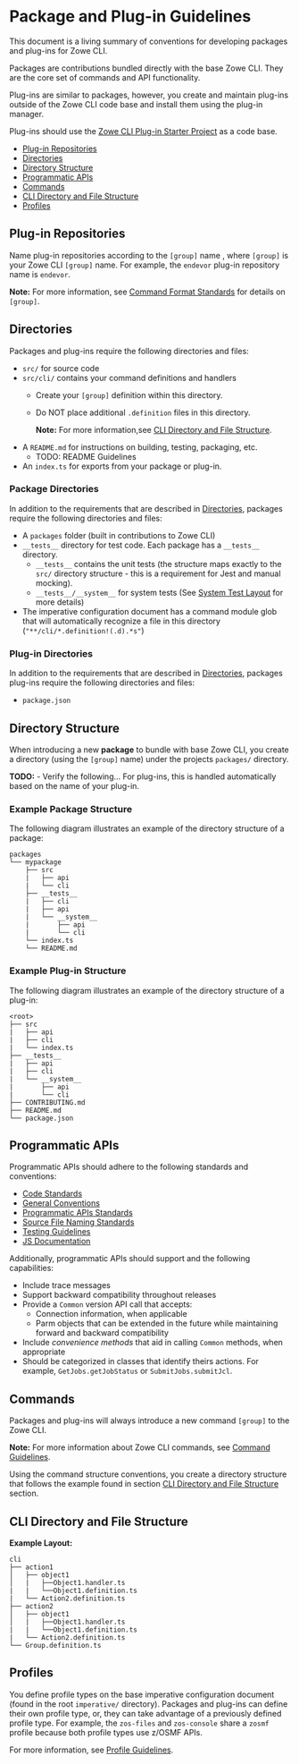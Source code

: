 # Package and Plug-in Guidelines
This document is a living summary of conventions for developing packages and plug-ins for Zowe CLI.

Packages are contributions bundled directly with the base Zowe CLI. They are the core set of commands and API functionality. 

Plug-ins are similar to packages, however, you create and maintain plug-ins outside of the Zowe CLI code base and install them using the plug-in manager.

Plug-ins should use the [Zowe CLI Plug-in Starter Project](https://github.com/zowe/zowe-cli-sample-plugin) as a code base.

- [Plug-in Repositories](#plug-in-repositories)
- [Directories](#directories)
- [Directory Structure](#directory-structure)
- [Programmatic APIs](#programmatic-apis)
- [Commands](#commands)
- [CLI Directory and File Structure](#cli-directory-and-file-structure)
- [Profiles](#profiles)

## Plug-in Repositories

Name plug-in repositories according to the `[group]` name , where `[group]` is your Zowe CLI `[group]` name. For example, the `endevor` plug-in repository name is `endevor`.

**Note:** For more information, see [Command Format Standards](CommandFormatStandards.md) for details on `[group]`.

## Directories
Packages and plug-ins require the following directories and files:

- `src/` for source code
- `src/cli/` contains your command definitions and handlers
  - Create your `[group]` definition within this directory.
  - Do NOT place additional `.definition` files in this directory. 
      
      **Note:** For more information,see [CLI Directory and File Structure](#cli-directory-and-file-structure). 
- A `README.md` for instructions on building, testing, packaging, etc.
  - TODO: README Guidelines
- An `index.ts` for exports from your package or plug-in.

### Package Directories

In addition to the requirements that are described in [Directories](#directories), packages require the following directories and files:
- A `packages` folder (built in contributions to Zowe CLI)
- `__tests__` directory for test code. Each package has a `__tests__` directory.
  - `__tests__` contains the unit tests (the structure maps exactly to the `src/` directory structure - this is a requirement for Jest and manual mocking).
  - `__tests__/__system__` for system tests (See [System Test Layout](TESTING.md#system-test-layout) for more details)
- The imperative configuration document has a command module glob that will automatically recognize a file in this directory (`"**/cli/*.definition!(.d).*s"`)


### Plug-in Directories
In addition to the requirements that are described in [Directories](#directories), packages plug-ins require the following directories and files:

- `package.json`

## Directory Structure
When introducing a new **package** to bundle with base Zowe CLI, you create a directory (using the `[group]` name) under the projects `packages/` directory. 

**TODO:** - Verify the following...
For plug-ins, this is handled automatically based on the name of your plug-in.

### Example Package Structure
The following diagram illustrates an example of the directory structure of a package:
```
packages
└── mypackage
    ├── src
    |   ├── api 
    |   └── cli
    ├── __tests__
    |   ├── cli 
    |   ├── api
    |   └── __system__
    |       ├── api 
    |       └── cli
    └── index.ts
    └── README.md
```

### Example Plug-in Structure
The following diagram illustrates an example of the directory structure of a plug-in:
```
<root>
├── src
|   ├── api 
|   ├── cli
|   └── index.ts
├── __tests__
|   ├── api
|   ├── cli
|   └── __system__
|       ├── api 
|       └── cli
├── CONTRIBUTING.md
├── README.md
└── package.json
```

## Programmatic APIs
Programmatic APIs should adhere to the following standards and conventions:
- [Code Standards](../CONTRIBUTING.md#code-standards)
- [General Conventions](../CONTRIBUTING.md#general-conventions)
- [Programmatic APIs Standards](../CONTRIBUTING.md#programmatic-apis)
- [Source File Naming Standards](../CONTRIBUTING.md#source-file-naming-standards)
- [Testing Guidelines](TESTING.md)
- [JS Documentation](../CONTRIBUTING.md#js-documentation)

Additionally, programmatic APIs should support and the following capabilities:
- Include trace messages
- Support backward compatibility throughout releases
- Provide a `Common` version API call that accepts: 
  - Connection information, when applicable
  - Parm objects that can be extended in the future while maintaining forward and backward compatibility
- Include *convenience methods* that aid in calling `Common` methods, when appropriate
- Should be categorized in classes that identify theirs actions. For example, `GetJobs.getJobStatus` or `SubmitJobs.submitJcl`.

## Commands
Packages and plug-ins will always introduce a new command `[group]` to the Zowe CLI. 

**Note:** For more information about Zowe CLI commands, see [Command Guidelines](/docs/CommandFormatStandards.md).

Using the command structure conventions, you create a directory structure that follows the example found in section [CLI Directory and File Structure](#cli-directory-and-file-structure) section.

## CLI Directory and File Structure
**Example Layout:**
```
cli
├── action1
│   ├── object1 
│   |   ├──Object1.handler.ts
|   |   └──Object1.definition.ts
|   └── Action2.definition.ts
├── action2
│   ├── object1 
│   |   ├──Object1.handler.ts
|   |   └──Object1.definition.ts
|   └── Action2.definition.ts
└── Group.definition.ts
```

## Profiles 
You define profile types on the base imperative configuration document (found in the root `imperative/` directory). Packages and plug-ins can define their own profile type, or, they can take advantage of a previously defined profile type. For example, the `zos-files` and `zos-console` share a `zosmf` profile because both profile types use z/OSMF APIs.

For more information, see [Profile Guidelines](ProfileGuidelines.md).
